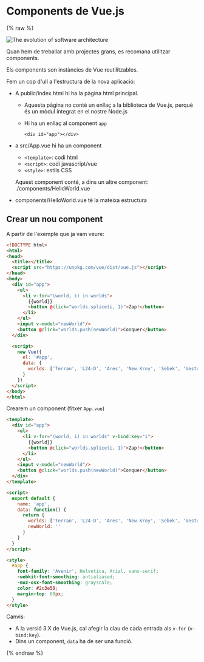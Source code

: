 Components de Vue.js
=======

{% raw %}

![The evolution of software architecture](http://eye8.me/2016/06/30/Educational-Microservice/pasta.jpg)

Quan hem de treballar amb projectes grans, es recomana utilitzar components.

Els components son instàncies de Vue reutilitzables.

Fem un cop d'ull a l'estructura de la nova aplicació:
- A public/index.html hi ha la pàgina html principal.
  - Aquesta pàgina no conté un enllaç a la biblioteca de Vue.js, perquè és un mòdul integrat en el nostre Node.js
  - Hi ha un enllaç al component `app`

    `<div id="app"></div>`
- a src/App.vue hi ha un component
  - `<template>`: codi html
  - `<script>`: codi javascript/vue
  - `<style>`: estils CSS

  Aquest component conté, a dins un altre component: ./components/HelloWorld.vue
- components/HelloWorld.vue té la mateixa estructura

Crear un nou component
--------------

A partir de l'exemple que ja vam veure:

```html
<!DOCTYPE html>
<html>
<head>
  <title></title>
  <script src="https://unpkg.com/vue/dist/vue.js"></script>
</head>
<body>
  <div id="app">
    <ul>
      <li v-for="(world, i) in worlds">
        {{world}}
        <button @click="worlds.splice(i, 1)">Zap!</button>
      </li>
    </ul>
    <input v-model="newWorld"/>
    <button @click="worlds.push(newWorld)">Conquer</button>
  </div>

  <script>
    new Vue({
      el: '#app',
      data: {
        worlds: ['Terran', 'L24-D', 'Ares', 'New Kroy', 'Sebek', 'Vestra']
      }
    })
  </script>
</body>
</html>
```

Crearem un component (fitxer `App.vue`)

```html
<template>
  <div id="app">
    <ul>
      <li v-for="(world, i) in worlds" v-bind:key="i">
        {{world}}
        <button @click="worlds.splice(i, 1)">Zap!</button>
      </li>
    </ul>
    <input v-model="newWorld"/>
    <button @click="worlds.push(newWorld)">Conquer</button>
  </div>
</template>

<script>
  export default {
    name: 'app',
    data: function() {
      return {
        worlds: ['Terran', 'L24-D', 'Ares', 'New Kroy', 'Sebek', 'Vestra'],
        newWorld: ''
      }
    }
  }
</script>

<style>
  #app {
    font-family: 'Avenir', Helvetica, Arial, sans-serif;
    -webkit-font-smoothing: antialiased;
    -moz-osx-font-smoothing: grayscale;
    color: #2c3e50;
    margin-top: 60px;
  }
</style>
```

Canvis:
* A la versió 3.X de Vue.js, cal afegir la clau de cada entrada als `v-for` (`v-bind:key`).
* Dins un component, `data` ha de ser una funció.

{% endraw %}